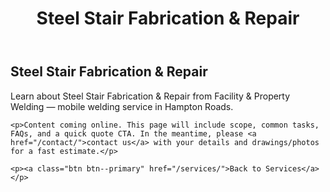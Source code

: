 ﻿---
layout: kmw_base
title: Steel Stair Fabrication & Repair
permalink: /services/facility/stairs/
seo_description: Learn about Steel Stair Fabrication & Repair from Facility & Property Welding — mobile welding service in Hampton Roads.
---

<section class="section">
  <div class="container">
    <h1>Steel Stair Fabrication & Repair</h1>
    <p class="lead">Learn about Steel Stair Fabrication & Repair from Facility & Property Welding — mobile welding service in Hampton Roads.</p>

    <p>Content coming online. This page will include scope, common tasks, FAQs, and a quick quote CTA. In the meantime, please <a href="/contact/">contact us</a> with your details and drawings/photos for a fast estimate.</p>

    <p><a class="btn btn--primary" href="/services/">Back to Services</a></p>
  </div>
</section>
